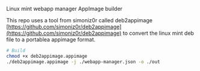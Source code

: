 Linux mint webapp manager AppImage builder

This repo uses a tool from simoniz0r called deb2appimage [https://github.com/simoniz0r/deb2appimage](https://github.com/simoniz0r/deb2appimage) to convert the linux mint deb file to a portablea appimage format.

```sh
# Build
chmod +x deb2appimage.appimage
./deb2appimage.appimage -j ./webapp-manager.json -o ./out
```